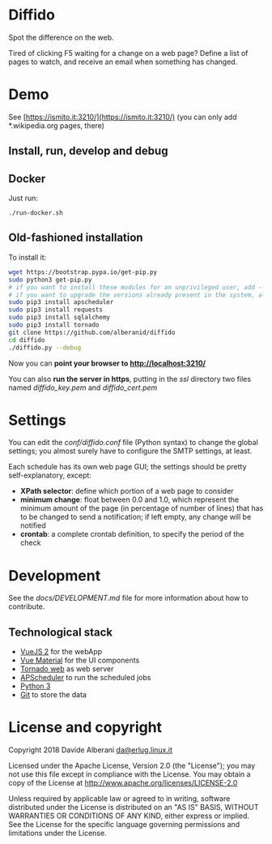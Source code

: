 # Diffido

Spot the difference on the web.

Tired of clicking F5 waiting for a change on a web page? Define a list of pages to watch, and receive an email when something has changed.


# Demo

See [https://ismito.it:3210/](https://ismito.it:3210/) (you can only add \*.wikipedia.org pages, there)


## Install, run, develop and debug

## Docker

Just run:

    ./run-docker.sh


## Old-fashioned installation

To install it:
``` bash
wget https://bootstrap.pypa.io/get-pip.py
sudo python3 get-pip.py
# if you want to install these modules for an unprivileged user, add --user and remove "sudo";
# if you want to upgrade the versions already present in the system, also add --upgrade
sudo pip3 install apscheduler
sudo pip3 install requests
sudo pip3 install sqlalchemy
sudo pip3 install tornado
git clone https://github.com/alberanid/diffido
cd diffido
./diffido.py --debug
```

Now you can **point your browser to [http://localhost:3210/](http://localhost:3210/)**

You can also **run the server in https**, putting in the *ssl* directory two files named *diffido_key.pem* and *diffido_cert.pem*


# Settings

You can edit the *conf/diffido.conf* file (Python syntax) to change the global settings; you almost surely have to configure the SMTP settings, at least.

Each schedule has its own web page GUI; the settings should be pretty self-explanatory, except:

- **XPath selector**: define which portion of a web page to consider
- **minimum change**: float between 0.0 and 1.0, which represent the minimum amount of the page (in percentage of number of lines) that has to be changed to send a notification; if left empty, any change will be notified
- **crontab**: a complete crontab definition, to specify the period of the check


# Development

See the *docs/DEVELOPMENT.md* file for more information about how to contribute.


## Technological stack

- [VueJS 2](https://vuejs.org/) for the webApp
- [Vue Material](https://vuematerial.github.io/) for the UI components
- [Tornado web](http://www.tornadoweb.org/) as web server
- [APScheduler](https://github.com/agronholm/apscheduler) to run the scheduled jobs
- [Python 3](https://www.python.org/)
- [Git](https://git-scm.com/) to store the data


# License and copyright

Copyright 2018 Davide Alberani <da@erlug.linux.it>

Licensed under the Apache License, Version 2.0 (the "License");
you may not use this file except in compliance with the License.
You may obtain a copy of the License at http://www.apache.org/licenses/LICENSE-2.0

Unless required by applicable law or agreed to in writing, software
distributed under the License is distributed on an "AS IS" BASIS,
WITHOUT WARRANTIES OR CONDITIONS OF ANY KIND, either express or implied.
See the License for the specific language governing permissions and
limitations under the License.

